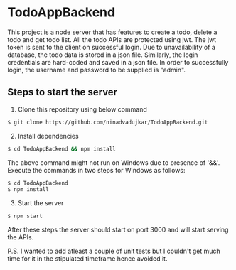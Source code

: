 # TodoAppBackend

This project is a node server that has features to create a todo, delete a todo and get todo list. All the todo APIs are protected using jwt.
The jwt token is sent to the client on successful login.
Due to unavailability of a database, the todo data is stored in a json file. Similarly, the login credentials are hard-coded and saved in a json file.
In order to successfully login, the username and password to be supplied is "admin".

## Steps to start the server

1. Clone this repository using below command

```sh
$ git clone https://github.com/ninadvadujkar/TodoAppBackend.git
```

2. Install dependencies

```sh
$ cd TodoAppBackend && npm install
```
The above command might not run on Windows due to presence of '&&'.
Execute the commands in two steps for Windows as follows:

```sh
$ cd TodoAppBackend 
$ npm install
```

3. Start the server

``` sh
$ npm start
```

After these steps the server should start on port 3000 and will start serving the APIs.

P.S. I wanted to add atleast a couple of unit tests but I couldn't get much time for it in the stipulated timeframe hence avoided it.
